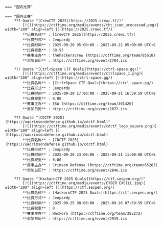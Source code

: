     === "国内比赛"
    
    === "国外比赛"
        ??? Quote "[CrewCTF 2025](https://2025.crewc.tf/)"  
            [![](https://ctftime.org/media/events/thc_icon_processed.png){ width="200" align=left }](https://2025.crewc.tf/)  
            **比赛名称** : [CrewCTF 2025](https://2025.crewc.tf/)  
            **比赛形式** : Jeopardy  
            **比赛时间** : 2025-09-20 05:00:00 - 2025-09-22 05:00:00 UTC+8  
            **比赛权重** : 38.93  
            **赛事主办** : thehackerscrew (https://ctftime.org/team/85618)  
            **添加日历** : https://ctftime.org/event/2704.ics  
            
        ??? Quote "[Ctrl+Space CTF Quals](https://ctrl-space.gg/)"  
            [![](https://ctftime.org/media/events/ctrlspace_1.png){ width="200" align=left }](https://ctrl-space.gg/)  
            **比赛名称** : [Ctrl+Space CTF Quals](https://ctrl-space.gg/)  
            **比赛形式** : Jeopardy  
            **比赛时间** : 2025-09-20 17:00:00 - 2025-09-21 16:59:59 UTC+8  
            **比赛权重** : 0.00  
            **赛事主办** : ESA (https://ctftime.org/team/391420)  
            **添加日历** : https://ctftime.org/event/2872.ics  
            
        ??? Quote "[CDCTF 2025](https://uacrimsondefense.github.io/cdctf.html)"  
            [![](https://ctftime.org/media/events/cdctf_logo_square.png){ width="200" align=left }](https://uacrimsondefense.github.io/cdctf.html)  
            **比赛名称** : [CDCTF 2025](https://uacrimsondefense.github.io/cdctf.html)  
            **比赛形式** : Jeopardy  
            **比赛时间** : 2025-09-20 23:00:00 - 2025-09-21 11:00:00 UTC+8  
            **比赛权重** : 0.00  
            **赛事主办** : Crimson Defense (https://ctftime.org/team/65283)  
            **添加日历** : https://ctftime.org/event/2846.ics  
            
        ??? Quote "[HackornCTF 2025 Quals](https://ctf.secpen.org/)"  
            [![](https://ctftime.org/media/events/CYBER_EXCILL.jpg){ width="200" align=left }](https://ctf.secpen.org/)  
            **比赛名称** : [HackornCTF 2025 Quals](https://ctf.secpen.org/)  
            **比赛形式** : Jeopardy  
            **比赛时间** : 2025-09-25 08:00:00 - 2025-09-26 07:59:59 UTC+8  
            **比赛权重** : 0  
            **赛事主办** : Hackorn (https://ctftime.org/team/385272)  
            **添加日历** : https://ctftime.org/event/2919.ics  
            